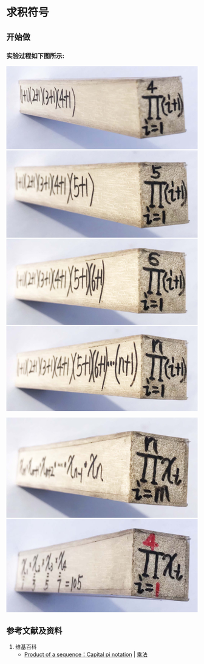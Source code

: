 # 求积符号

## 开始做

### 实验过程如下图所示:

![](/images/无穷和与无穷乘积/求积符号/1a1.jpg)
![](/images/无穷和与无穷乘积/求积符号/1a2.jpg)
![](/images/无穷和与无穷乘积/求积符号/1a3.jpg)
![](/images/无穷和与无穷乘积/求积符号/1a4.jpg)

![](/images/无穷和与无穷乘积/求积符号/2a1.jpg)
![](/images/无穷和与无穷乘积/求积符号/2a2.jpg)

## 参考文献及资料

1. 维基百科
	- [Product of a sequence：Capital pi notation](https://en.wikipedia.org/wiki/Multiplication#Capital_pi_notation) | [乘法](https://zh.wikipedia.org/wiki/乘法) 

